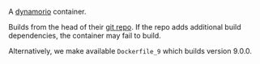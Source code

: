 A [dynamorio](https://dynamorio.org/) container.

Builds from the head of their [git repo](https://github.com/DynamoRIO/dynamorio). If the repo adds additional build dependencies, the container may fail to build.

Alternatively, we make available `Dockerfile_9` which builds version 9.0.0.
